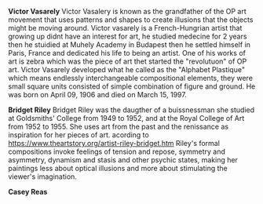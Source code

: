   **Victor Vasarely** 
   Victor Vasalery is known as the grandfather of the OP art movement that uses patterns and shapes to create illusions that the objects might be moving around. 
    Victor vasarely is a French-Hungrian artist that growing up didnt have an interest for art, he studied medecine for 2 years then he stuidied at Muhely Academy in Budapest then he settled himself in Paris, France and dedicated his life to being an artist. One of his works of art is zebra which was the piece of art thet started the "revolutuon" of OP art.
 Victor Vasarely developed what he called as the "Alphabet Plastique" which means endlessly interchangeable compositional elements, they were small square units consisted of simple combination of figure and ground. He was born on April 09, 1906 and died on March 15, 1997. 
 
  **Bridget Riley**
   Bridget Riley was the daugther of a buissnessman she studied at Goldsmiths' College from 1949 to 1952, and at the Royal College of Art from 1952 to 1955. She uses art from the past and the renissance as inspiration for her pieces of art. acording to https://www.theartstory.org/artist-riley-bridget.htm Riley's formal compositions invoke feelings of tension and repose, symmetry and asymmetry, dynamism and stasis and other psychic states, making her paintings less about optical illusions and more about stimulating the viewer's imagination.

 **Casey Reas**
 
